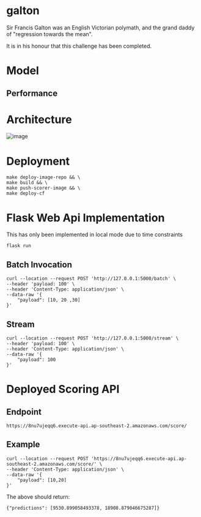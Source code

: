 # galton

Sir Francis Galton was an English Victorian polymath, and the grand daddy of "regression towards the mean".

It is in his honour that this challenge has been completed.

# Model 
## Performance



# Architecture

![image](https://user-images.githubusercontent.com/29474816/155529999-6362034a-ff17-4f64-9d4a-20299dc542a1.png)


# Deployment
```
make deploy-image-repo && \
make build && \
make push-scorer-image && \
make deploy-cf
```

# Flask Web Api Implementation
This has only been implemented in local mode due to time constraints
```
flask run
```
## Batch Invocation
```
curl --location --request POST 'http://127.0.0.1:5000/batch' \
--header 'payload: 100' \
--header 'Content-Type: application/json' \
--data-raw '{
    "payload": [10, 20 ,30]
}'
```
## Stream 
```
curl --location --request POST 'http://127.0.0.1:5000/stream' \
--header 'payload: 100' \
--header 'Content-Type: application/json' \
--data-raw '{
    "payload": 100
}'
```

# Deployed Scoring API

## Endpoint
```
https://8nu7ujeqq6.execute-api.ap-southeast-2.amazonaws.com/score/
```
## Example
```
curl --location --request POST 'https://8nu7ujeqq6.execute-api.ap-southeast-2.amazonaws.com/score/' \
--header 'Content-Type: application/json' \
--data-raw '{
    "payload": [10,20]
}'
```
The above should return:
```
{"predictions": [9530.899058493378, 18908.879046675287]}
```